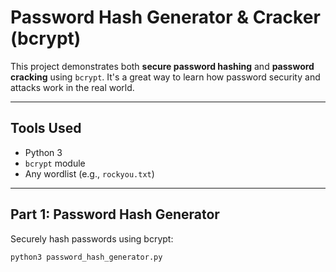 #  Password Hash Generator & Cracker (bcrypt)

This project demonstrates both **secure password hashing** and **password cracking** using `bcrypt`. It's a great way to learn how password security and attacks work in the real world.

---

## Tools Used
- Python 3
- `bcrypt` module
- Any wordlist (e.g., `rockyou.txt`)

---

##  Part 1: Password Hash Generator

Securely hash passwords using bcrypt:

```bash
python3 password_hash_generator.py
